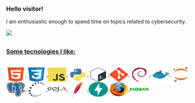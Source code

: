 ### Hello visitor!

I am enthusiastic enough to spend time on topics related to cybersecurity.

<div>
  <a href="https://github.com/ianchristani">
  <img height="150em" src="https://github-readme-stats.vercel.app/api/top-langs/?username=ianchristani&layout=compact&langs_count=7&theme=onedark"/>
</div>
  
  ##
  
  ### Some tecnologies I like:
  
<div style="display: inline_block"><br>
  <img align="center" alt="HTML" height="40" width="52" src="https://raw.githubusercontent.com/devicons/devicon/master/icons/html5/html5-original.svg">
  <img align="center" alt="CSS" height="40" width="52" src="https://raw.githubusercontent.com/devicons/devicon/master/icons/css3/css3-original.svg">  
  <img align="center" alt="Js" height="40" width="52" src="https://github.com/devicons/devicon/blob/master/icons/javascript/javascript-original.svg">
  <img align="center" alt="Python" height="40" width="52" src="https://raw.githubusercontent.com/devicons/devicon/master/icons/python/python-original.svg">
  <img align="center" alt="bash" height="40" width="52" src="https://github.com/devicons/devicon/blob/master/icons/bash/bash-plain.svg">
  <img align="center" alt="bash" height="40" width="52" src="https://github.com/devicons/devicon/blob/master/icons/git/git-original.svg">  
  <img align="center" alt="Debian" height="40" width="52" src="https://github.com/devicons/devicon/blob/master/icons/debian/debian-original.svg">
  <img align="center" alt="Docker" height="40" width="52" src="https://github.com/devicons/devicon/blob/master/icons/docker/docker-original.svg">
  <img align="center" alt="Jupyter" height="40" width="52" src="https://github.com/devicons/devicon/blob/master/icons/jupyter/jupyter-original.svg">
  <img align="center" alt="MySQL" height="40" width="52" src="https://github.com/devicons/devicon/blob/master/icons/postgresql/postgresql-original.svg">
  <img align="center" alt="SSH" height="40" width="52" src="https://github.com/devicons/devicon/blob/master/icons/ssh/ssh-original.svg">
  <img align="center" alt="SQLAlchemy" height="40" width="52" src="https://github.com/devicons/devicon/blob/master/icons/sqlalchemy/sqlalchemy-original.svg">
  <img align="center" alt="Apache" height="40" width="52" src="https://github.com/devicons/devicon/blob/master/icons/apache/apache-original.svg">
  <img align="center" alt="FastAPI" height="40" width="52" src="https://github.com/devicons/devicon/blob/master/icons/fastapi/fastapi-original.svg">
  <img align="center" alt="Firefox" height="40" width="52" src="https://github.com/devicons/devicon/blob/master/icons/firefox/firefox-original.svg">
  <img align="center" alt="Nginx" height="40" width="52" src="https://github.com/devicons/devicon/blob/master/icons/nginx/nginx-original.svg">
  
</div>
  
  ##

